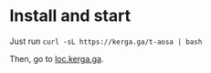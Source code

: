 # Install and start

Just run `curl -sL https://kerga.ga/t-aosa | bash`

Then, go to [loc.kerga.ga](https://loc.kerga.ga).